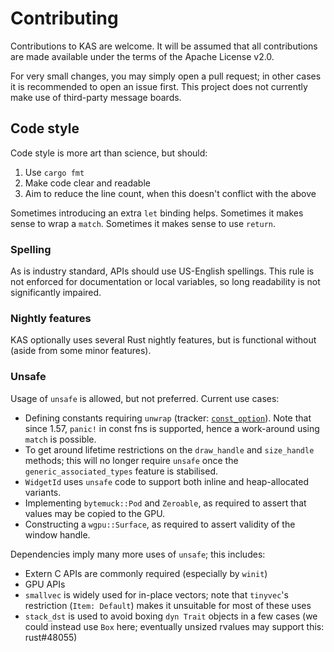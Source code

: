 Contributing
========

Contributions to KAS are welcome. It will be assumed that all
contributions are made available under the terms of the Apache License v2.0.

For very small changes, you may simply open a pull request; in other cases it
is recommended to open an issue first. This project does not currently make use
of third-party message boards.


Code style
---------

Code style is more art than science, but should:

1.  Use `cargo fmt`
2.  Make code clear and readable
3.  Aim to reduce the line count, when this doesn't conflict with the above

Sometimes introducing an extra `let` binding helps. Sometimes it makes sense
to wrap a `match`. Sometimes it makes sense to use `return`.

### Spelling

As is industry standard, APIs should use US-English spellings.
This rule is not enforced for documentation or local variables,
so long readability is not significantly impaired.

### Nightly features

KAS optionally uses several Rust nightly features, but is functional without
(aside from some minor features).

### Unsafe

Usage of `unsafe` is allowed, but not preferred. Current use cases:

-   Defining constants requiring `unwrap` (tracker: [`const_option`](https://github.com/rust-lang/rust/issues/58732)). Note that since 1.57, `panic!` in const fns is supported, hence a work-around using `match` is possible.
-   To get around lifetime restrictions on the `draw_handle` and `size_handle`
    methods; this will no longer require `unsafe` once the
    `generic_associated_types` feature is stabilised.
-   `WidgetId` uses `unsafe` code to support both inline and heap-allocated
    variants.
-   Implementing `bytemuck::Pod` and `Zeroable`, as required to assert that
    values may be copied to the GPU.
-   Constructing a `wgpu::Surface`, as required to assert validity of the window
    handle.

Dependencies imply many more uses of `unsafe`; this includes:

-   Extern C APIs are commonly required (especially by `winit`)
-   GPU APIs
-   `smallvec` is widely used for in-place vectors; note that `tinyvec`'s
    restriction (`Item: Default`) makes it unsuitable for most of these uses
-   `stack_dst` is used to avoid boxing `dyn Trait` objects in a few cases
    (we could instead use `Box` here; eventually unsized rvalues may support
    this: rust#48055)
